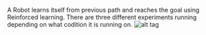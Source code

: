 A Robot learns itself from previous path and reaches the goal using Reinforced learning. There are three different experiments running depending on what codition it is running on.
![alt tag](https://github.com/roopa-rajala/Grid-World-with-RF-learning/Robot.PNG)


